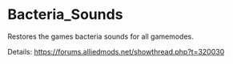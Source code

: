 # Bacteria_Sounds
Restores the games bacteria sounds for all gamemodes.

Details: https://forums.alliedmods.net/showthread.php?t=320030
